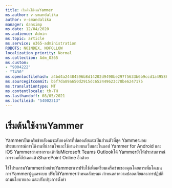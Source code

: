 ```yaml
---
title: เริ่มต้นใช้งานYammer
ms.author: v-smandalika
author: v-smandalika
manager: dansimp
ms.date: 12/04/2020
ms.audience: Admin
ms.topic: article
ms.service: o365-administration
ROBOTS: NOINDEX, NOFOLLOW
localization_priority: Normal
ms.collection: Adm_O365
ms.custom:
- "9004222"
- "7430"
ms.openlocfilehash: a4bd4a24484596b8d14202d9490be297f5633b6b9ccd1a4958673b49752f77c7
ms.sourcegitcommit: b5f7da89a650d2915dc652449623c78be6247175
ms.translationtype: MT
ms.contentlocale: th-TH
ms.lasthandoff: 08/05/2021
ms.locfileid: "54002313"
---
```

# <a name="get-started-with-yammer"></a>เริ่มต้นใช้งานYammer

Yammerเป็นเครือข่ายสังคมระดับองค์กรที่ปลอดภัยและเป็นส่วนตัวที่สุด Yammerมอบประสบการณ์การใช้งานที่น่าสนใจและใช้งานง่ายบนเว็บและในแอป Yammer for Android และ iOS Yammerสามารถรวมเข้ากับMicrosoft Teams Outlookได้ Yammerยังให้ประสบการณ์การรวมที่อัปเดตแล้วSharePoint Online อีกด้วย

ใช้โปรแกรมYammerช่วยช่วยYammerการปรับใช้เพื่อเตรียมเครือข่ายของคุณโดยการเพิ่มโดเมน การYammerผู้ดูแลระบบ ปรับใช้Yammerกําหนดลักษณะ กําหนดค่าความปลอดภัยและการปฏิบัติตามนโยบายเอง และปรับปรุงการตั้งค่า
